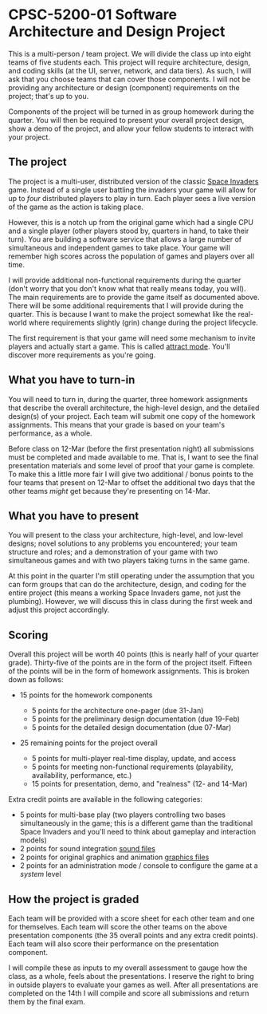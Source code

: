 # CPSC-5200-01 Software Architecture and Design Project

This is a multi-person / team project. We will divide the class up into eight teams of five students each. This project will require architecture, design, and coding skills (at the UI, server, network, and data tiers). As such, I will ask that you choose teams that can cover those components. I will not be providing any architecture or design (component) requirements on the project; that's up to you.

Components of the project will be turned in as group homework during the quarter. You will then be required to present your overall project design, show a demo of the project, and allow your fellow students to interact with your project.

## The project

The project is a multi-user, distributed version of the classic [Space Invaders](https://en.wikipedia.org/wiki/Space_Invaders) game. Instead of a single user battling the invaders your game will allow for up to _four_ distributed players to play in turn. Each player sees a live version of the game as the action is taking place.

However, this is a notch up from the original game which had a single CPU and a single player (other players stood by, quarters in hand, to take their turn). You are building a software service that allows a large number of simultaneous and independent games to take place. Your game will remember high scores across the population of games and players over all time.

I will provide additional non-functional requirements during the quarter (don't worry that you don't know what that really means today, you will). The main requirements are to provide the game itself as documented above. There will be some additional requirements that I will provide during the quarter. This is because I want to make the project somewhat like the real-world where requirements slightly (grin) change during the project lifecycle.

The first requirement is that your game will need some mechanism to invite players and actually start a game. This is called [attract mode](https://en.wikipedia.org/wiki/Glossary_of_video_game_terms#attract_mode). You'll discover more requirements as you're going.

## What you have to turn-in

You will need to turn in, during the quarter, three homework assignments that describe the overall architecture, the high-level design, and the detailed design(s) of your project. Each team will submit one copy of the homework assignments. This means that your grade is based on your team's performance, as a whole.

Before class on 12-Mar (before the first presentation night) all submissions must be completed and made available to me. That is, I want to see the final presentation materials and some level of proof that your game is complete. To make this a little more fair I will give two additional / bonus points to the four teams that present on 12-Mar to offset the additional two days that the other teams _might_ get because they're presenting on 14-Mar.

## What you have to present

You will present to the class your architecture, high-level, and low-level designs; novel solutions to any problems you encountered; your team structure and roles; and a demonstration of your game with two simultaneous games and with two players taking turns in the same game.

At this point in the quarter I'm still operating under the assumption that you can form groups that can do the architecture, design, and coding for the entire project (this means a working Space Invaders game, not just the plumbing). However, we will discuss this in class during the first week and adjust this project accordingly.

## Scoring

Overall this project will be worth 40 points (this is nearly half of your quarter grade). Thirty-five of the points are in the form of the project itself. Fifteen of the points will be in the form of homework assignments. This is broken down as follows:

* 15 points for the homework components
  * 5 points for the architecture one-pager (due 31-Jan)
  * 5 points for the preliminary design documentation (due 19-Feb)
  * 5 points for the detailed design documentation (due 07-Mar)

* 25 remaining points for the project overall
  * 5 points for multi-player real-time display, update, and access
  * 5 points for meeting non-functional requirements (playability, availability, performance, etc.)
  * 15 points for presentation, demo, and "realness" (12- and 14-Mar)

Extra credit points are available in the following categories:

* 5 points for multi-base play (two players controlling two bases simultaneously in the game; this is a different game than the traditional Space Invaders and you'll need to think about gameplay and interaction models)
* 2 points for sound integration [sound files](http://www.classicgaming.cc/classics/space-invaders/sounds)
* 2 points for original graphics and animation [graphics files](http://www.classicgaming.cc/classics/space-invaders/graphics)
* 2 points for an administration mode / console to configure the game at a _system_ level

## How the project is graded

Each team will be provided with a score sheet for each other team and one for themselves. Each team will score the other teams on the above presentation components (the 35 overall points and any extra credit points). Each team will also score their performance on the presentation component.

I will compile these as inputs to my overall assessment to gauge how the class, as a whole, feels about the presentations. I reserve the right to bring in outside players to evaluate your games as well. After all presentations are completed on the 14th I will compile and score all submissions and return them by the final exam.